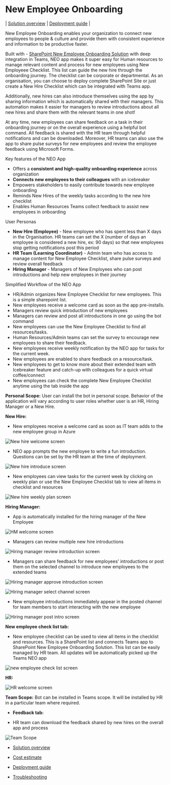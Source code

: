 
# New Employee Onboarding 
| [Solution overview](/Wiki/Solution-overview.md) | [Deployment guide](/Wiki/Deployment-guide.md) | 

New Employee Onboarding enables your organization to connect new employees to people & culture and provide them with consistent experience and information to be productive faster. 

Built with - [SharePoint New Employee Onboarding Solution](https://lookbook.microsoft.com/details/75e60a32-9849-4ed4-b83e-b2b08983ad19) with deep integration in Teams, NEO app makes it super easy for Human resources to manage relevant content and process for new employees using New Employeee Checklist. This list can guide the new hire through the onboarding journey. The checklist can be corporate or departmental. As an organisation, you can choose to deploy complete SharePoint Site or just create a New Hire Checklist which can be integrated with Teams app.

Additionally, new hires can also introduce themselves using the app by sharing information which is automatically shared with their managers. This automation makes it easier for managers to review introductions about all new hires and share them with the relevant teams in one shot! 

At any time, new employees can share feedback on a task in their onboarding journey or on the overall experience using a helpful bot command. All feedback is shared with the HR team through helpful notifications and can be downloaded. Moreover, HR teams can also use the app to share pulse surveys for new employees and review the employee feedback using Microsoft Forms.


Key features of the NEO App

- Offers a **consistent and high-quality onboarding experience** across organization
- **Connects new employees to their colleagues** with an icebreaker
- Empowers stakeholders to easily contribute towards new employee onboarding
- Reminds New Hires of the weekly tasks according to the new hire checklist
- Enables Human Resources Teams collect feedback to assist new employees in onboarding 

User Personas 

- **New Hire (Employee)** - New employee who has spent less than X days in the Organisation. HR teams can set the X (number of days an employee is considered a new hire, ex: 90 days) so that new employees stop getting notifications post this period
- **HR Team (Learning Coordinator)** - Admin team who has access to manage content for New Employee Checklist, share pulse surveys and review overall feedback
- **Hiring Manager** - Managers of New Employees who can post introductions and help new employees in their journey

Simplified Workflow of the NEO App

- HR/Admin organizes New Employee Checklist for new employees. This is a simple sharepoint list.
- New employees receive a welcome card as soon as the app pre-installs.
- Managers review quick introduction of new employees
- Managers can review and post all introductions in one go using the bot command 
- New employees can use the New Employee Checklist to find all resources/tasks.
- Human Resources/Admin teams can set the survey to encourage new employees to share their feedback.
- New employees receive weekly notification by the NEO app for tasks for the current week. 
- New employees are enabled to share feedback on a resource/task. 
- New employees to get to know more about their extended team with Icebreaker feature and catch-up with colleagues for a quick virtual coffee/connect
- New employees can check the complete New Employee Checklist anytime using the tab inside the app

**Personal Scope:** User can install the bot in personal scope. Behavior of the application will vary according to user roles whether user is an HR, Hiring Manager or a New Hire. 

**New Hire:** 

* New employees receive a welcome card as soon as IT team adds to the new employee group in Azure

![New hire welcome screen](/wiki/images/NewEmployee-WelcomeCard.png) 

* NEO app prompts the new employee to write a fun introduction. Questions can be set by the HR team at the time of deployment.

![New hire introduce screen](/wiki/images/NewHireIntro.png) 

* New employees can view tasks for the current week by clicking on weekly plan or use the New Employee Checklist tab to view all items in checklist and resources

![New hire weekly plan screen](/wiki/images/WeeklyLearningPlan.png) 

**Hiring Manager:** 

* App is automatically installed for the hiring manager of the New Employee

![HM welcome screen](/wiki/images/HM_WelcomeCard.png) 

* Managers can review multiple new hire introductions

![Hiring manager review introduction screen](/wiki/images/HM_ReviewIntro.png) 

* Managers can share feedback for new employees' introductions or post them on the selected channel to introduce new employees to the extended teams

![Hiring manager approve introduction screen](/wiki/images/HM_Approve.png) 

![Hiring manager select channel screen](/wiki/images/ApproveIntroCard.png) 

* New employee introductions immediately appear in the posted channel for team members to start interacting with the new employee 

![Hiring manager post intro screen](/wiki/images/HM_PostIntroInTeam.png) 

**New employee check list tab:** 

* New employee checklist can be used to view all items in the checklist and resources. This is a SharePoint list and connects Teams app to SharePoint New Employee Onboarding Solution. This list can be easily managed by HR team. All updates will be automatically picked up the Teams NEO app

![new employee check list screen](/wiki/images/NewEmployeeCheckListTab.png) 

**HR:** 

![HR welcome screen](/wiki/images/HRTeamWelcomeCard.png) 

**Team Scope:** Bot can be installed in Teams scope. It will be installed by HR in a particular team where required. 

- **Feedback tab:** 

* HR team can download the feedback shared by new hires on the overall app and process

![Team Scope](/wiki/images/Feedback.png) 

- [Solution overview](https://github.com/OfficeDev/microsoft-teams-apps-newemployeeonboarding/wiki/Solution-overview) 

- [Cost estimate](https://github.com/OfficeDev/microsoft-teams-apps-newemployeeonboarding/wiki/Cost-estimate) 

- [Deployment guide](https://github.com/OfficeDev/microsoft-teams-apps-newemployeeonboarding/wiki/Deployment-guide) 

- [Troubleshooting](https://github.com/OfficeDev/microsoft-teams-apps-newemployeeonboarding/wiki/Troubleshooting) 